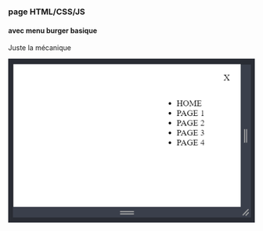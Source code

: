 ### page HTML/CSS/JS
#### avec menu burger basique
Juste la mécanique

![sreenshot](screenshot1.gif)